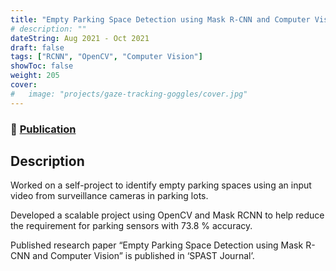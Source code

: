 ```yaml
---
title: "Empty Parking Space Detection using Mask R-CNN and Computer Vision"
# description: ""
dateString: Aug 2021 - Oct 2021
draft: false
tags: ["RCNN", "OpenCV", "Computer Vision"]
showToc: false
weight: 205
cover:
#   image: "projects/gaze-tracking-goggles/cover.jpg"
---
```


<!-- > Presented in the 4th International and 19th National Conference on Machine and Mechanisms (**iNaCoMM 2019**)

> Published in the **Springer 2019** -->

### 🔗 [Publication](https://spast.org/techrep/article/view/865//)

## Description

Worked on a self-project to identify empty parking spaces using an input video from surveillance cameras in parking lots.

Developed a scalable project using OpenCV and Mask RCNN to help reduce the requirement for parking sensors
with 73.8 % accuracy.

Published research paper “Empty Parking Space Detection using Mask R-CNN and Computer Vision” is published in ‘SPAST Journal’.

<!--
The aim of the project was to build goggles which could find where the user was looking (gaze), the category of object the user was looking at, and the duration of attention on that object. The goggles had 3 camera modules, one on each eye to track the pupil movement and the third one for mapping the gaze to the real world. Thresholding was used to detect the pupils and contours were used to find its centre. Various important parameters such as pupil velocity, acceleration, and fixation time were calculated for further statistical analysis. **Single Shot Descriptor**, with **VGG16** as backbone, was used to detect the objects the user was gazing at. Additionally, a GUI was made using **TkInter** for ease of use.


